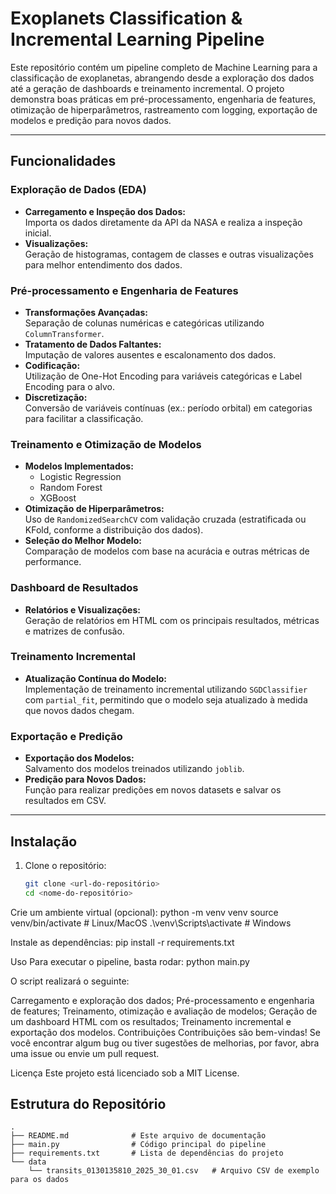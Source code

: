 # Exoplanets Classification & Incremental Learning Pipeline

Este repositório contém um pipeline completo de Machine Learning para a classificação de exoplanetas, abrangendo desde a exploração dos dados até a geração de dashboards e treinamento incremental. O projeto demonstra boas práticas em pré-processamento, engenharia de features, otimização de hiperparâmetros, rastreamento com logging, exportação de modelos e predição para novos dados.

---

## Funcionalidades

### Exploração de Dados (EDA)
- **Carregamento e Inspeção dos Dados:**  
  Importa os dados diretamente da API da NASA e realiza a inspeção inicial.
- **Visualizações:**  
  Geração de histogramas, contagem de classes e outras visualizações para melhor entendimento dos dados.

### Pré-processamento e Engenharia de Features
- **Transformações Avançadas:**  
  Separação de colunas numéricas e categóricas utilizando `ColumnTransformer`.
- **Tratamento de Dados Faltantes:**  
  Imputação de valores ausentes e escalonamento dos dados.
- **Codificação:**  
  Utilização de One-Hot Encoding para variáveis categóricas e Label Encoding para o alvo.
- **Discretização:**  
  Conversão de variáveis contínuas (ex.: período orbital) em categorias para facilitar a classificação.

### Treinamento e Otimização de Modelos
- **Modelos Implementados:**  
  - Logistic Regression  
  - Random Forest  
  - XGBoost  
- **Otimização de Hiperparâmetros:**  
  Uso de `RandomizedSearchCV` com validação cruzada (estratificada ou KFold, conforme a distribuição dos dados).
- **Seleção do Melhor Modelo:**  
  Comparação de modelos com base na acurácia e outras métricas de performance.

### Dashboard de Resultados
- **Relatórios e Visualizações:**  
  Geração de relatórios em HTML com os principais resultados, métricas e matrizes de confusão.

### Treinamento Incremental
- **Atualização Contínua do Modelo:**  
  Implementação de treinamento incremental utilizando `SGDClassifier` com `partial_fit`, permitindo que o modelo seja atualizado à medida que novos dados chegam.

### Exportação e Predição
- **Exportação dos Modelos:**  
  Salvamento dos modelos treinados utilizando `joblib`.
- **Predição para Novos Dados:**  
  Função para realizar predições em novos datasets e salvar os resultados em CSV.

---

## Instalação

1. Clone o repositório:

   ```bash
   git clone <url-do-repositório>
   cd <nome-do-repositório>

Crie um ambiente virtual (opcional):
python -m venv venv
source venv/bin/activate   # Linux/MacOS
.\venv\Scripts\activate    # Windows

Instale as dependências:
pip install -r requirements.txt

Uso
Para executar o pipeline, basta rodar:
python main.py

O script realizará o seguinte:

Carregamento e exploração dos dados;
Pré-processamento e engenharia de features;
Treinamento, otimização e avaliação de modelos;
Geração de um dashboard HTML com os resultados;
Treinamento incremental e exportação dos modelos.
Contribuições
Contribuições são bem-vindas! Se você encontrar algum bug ou tiver sugestões de melhorias, por favor, abra uma issue ou envie um pull request.

Licença
Este projeto está licenciado sob a MIT License.

## Estrutura do Repositório

```plaintext
.
├── README.md              # Este arquivo de documentação
├── main.py                # Código principal do pipeline
├── requirements.txt       # Lista de dependências do projeto
└── data
    └── transits_0130135810_2025_30_01.csv   # Arquivo CSV de exemplo para os dados

